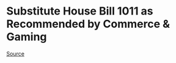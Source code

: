 # Substitute House Bill 1011 as Recommended by Commerce & Gaming

[Source](http://lawfilesext.leg.wa.gov/biennium/2021-22/Xml/Bills/House%20Bills/1011-S.xml)